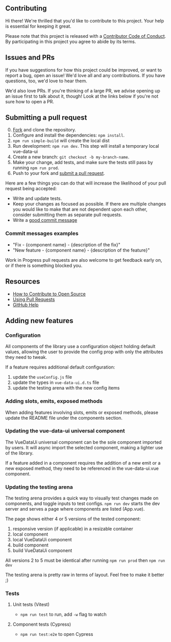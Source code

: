 ## Contributing

[fork]: /fork
[pr]: /compare
[style]: https://standardjs.com/
[code-of-conduct]: CODE_OF_CONDUCT.md

Hi there! We're thrilled that you'd like to contribute to this project. Your help is essential for keeping it great.

Please note that this project is released with a [Contributor Code of Conduct][code-of-conduct]. By participating in this project you agree to abide by its terms.

## Issues and PRs

If you have suggestions for how this project could be improved, or want to report a bug, open an issue! We'd love all and any contributions. If you have questions, too, we'd love to hear them.

We'd also love PRs. If you're thinking of a large PR, we advise opening up an issue first to talk about it, though! Look at the links below if you're not sure how to open a PR.

## Submitting a pull request

0. [Fork][fork] and clone the repository.
1. Configure and install the dependencies: `npm install`.
2. `npm run simple-build` will create the local dist
3. Run development: `npm run dev`. This step will install a temporary local vue-data-ui
4. Create a new branch: `git checkout -b my-branch-name`.
5. Make your change, add tests, and make sure the tests still pass by running `npm run prod`.
6. Push to your fork and [submit a pull request][pr].

Here are a few things you can do that will increase the likelihood of your pull request being accepted:

- Write and update tests.
- Keep your changes as focused as possible. If there are multiple changes you would like to make that are not dependent upon each other, consider submitting them as separate pull requests.
- Write a [good commit message](http://tbaggery.com/2008/04/19/a-note-about-git-commit-messages.html)

### Commit messages examples

- "Fix - {component name} - {description of the fix}"
- "New feature - {component name} - {description of the feature}"

Work in Progress pull requests are also welcome to get feedback early on, or if there is something blocked you.

## Resources

- [How to Contribute to Open Source](https://opensource.guide/how-to-contribute/)
- [Using Pull Requests](https://help.github.com/articles/about-pull-requests/)
- [GitHub Help](https://help.github.com)

## Adding new features

### Configuration

All components of the library use a configuration object holding default values, allowing the user to provide the config prop with only the attributes they need to tweak.

If a feature requires additional default configuration:

1. update the `useConfig.js` file
2. update the types in `vue-data-ui.d.ts` file
3. update the testing arena with the new config items

### Adding slots, emits, exposed methods

When adding features involving slots, emits or exposed methods, please update the README file under the components section.

### Updating the vue-data-ui universal component

The VueDataUi universal component can be the sole component imported by users. It will async import the selected component, making a lighter use of the library.

If a feature added in a component requires the addition of a new emit or a new exposed method, they need to be referenced in the vue-data-ui.vue component.

### Updating the testing arena

The testing arena provides a quick way to visually test changes made on components, and toggle inputs to test configs.
`npm run dev` starts the dev server and serves a page where components are listed (App.vue).

The page shows either 4 or 5 versions of the tested component:

1. responsive version (if applicable) in a resizable container
2. local component
3. local VueDataUi component
4. build component
5. build VueDataUi component

All versions 2 to 5 must be identical after running `npm run prod` then `npm run dev`

The testing arena is pretty raw in terms of layout. Feel free to make it better ;)

### Tests

1. Unit tests (Vitest)

   - `npm run test` to run, add `-w` flag to watch

2. Component tests (Cypress)
   - `npm run test:e2e` to open Cypress

